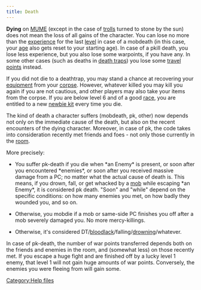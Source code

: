 ```yaml
---
title: Death
---
```


**Dying** on [MUME](MUME "wikilink") (except in the case of
[trolls](troll "wikilink") turned to stone by the sun) does not mean the
loss of all gains of the character. You can lose no more than the
[experience](experience "wikilink") for the last
[level](level "wikilink") in case of a mobdeath (in this case, your
[age](age "wikilink") also gets reset to your starting age). In case of
a pkill death, you lose less experience, but you also lose some
warpoints, if you have any. In some other cases (such as deaths in
[death traps](death_trap "wikilink")) you lose some [travel
points](travel_points "wikilink") instead.

If you did not die to a deathtrap, you may stand a chance at recovering
your [equipment](equipment "wikilink") from your
[corpse](corpse "wikilink"). However, whatever killed you may kill you
again if you are not cautious, and other players may also take your
items from the corpse. If you are below level 6 and of a good
[race](race "wikilink"), you are entitled to a new [newbie
kit](newbie_kit "wikilink") every time you die.

The kind of death a character suffers (mobdeath, pk, other) now depends
not only on the immediate cause of the death, but also on the recent
encounters of the dying character. Moreover, in case of pk, the code
takes into consideration recently met friends and foes - not only those
currently in the [room](room "wikilink").

More precisely:

- You suffer pk-death if you die when \*an Enemy\* is present, or soon
  after you encountered \*enemies\*, or soon after you received massive
  damage from a PC; no matter what the actual cause of death is. This
  means, if you drown, fall, or get whacked by a [mob](mob "wikilink")
  while escaping \*an Enemy\*, it is considered pk death. "Soon" and
  "while" depend on the specific conditions: on how many enemies you
  met, on how badly they wounded you, and so on.

<!-- -->

- Otherwise, you mobdie if a mob or same-side PC finishes you off after
  a mob severely damaged you. No more mercy-killings.

<!-- -->

- Otherwise, it's considered
  DT/[bloodlack](wound "wikilink")/falling/[drowning](drowning "wikilink")/whatever.

In case of pk-death, the number of war points transferred depends both
on the friends and enemies in the room, and (somewhat less) on those
recently met. If you escape a huge fight and are finished off by a lucky
level 1 enemy, that level 1 will not gain huge amounts of war points.
Conversely, the enemies you were fleeing from will gain some.

[Category:Help files](Category:Help_files "wikilink")